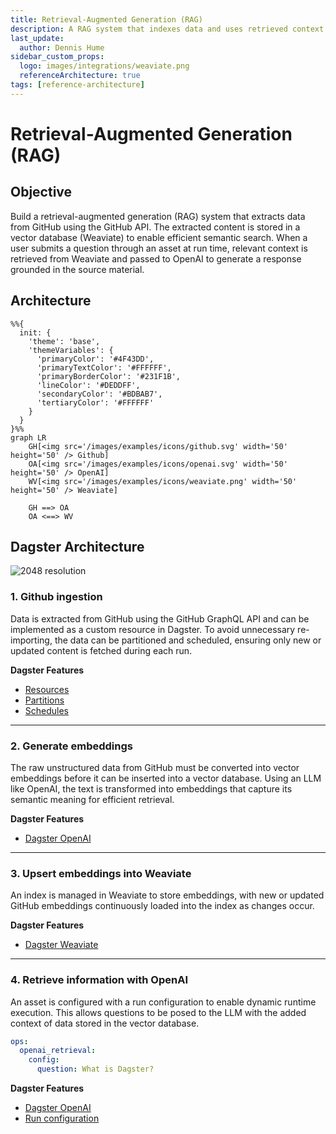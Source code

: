 ```yaml
---
title: Retrieval-Augmented Generation (RAG)
description: A RAG system that indexes data and uses retrieved context to generate responses.
last_update:
  author: Dennis Hume
sidebar_custom_props:
  logo: images/integrations/weaviate.png
  referenceArchitecture: true
tags: [reference-architecture]
---
```


# Retrieval-Augmented Generation (RAG)

## Objective

Build a retrieval-augmented generation (RAG) system that extracts data from GitHub using the GitHub API. The extracted content is stored in a vector database (Weaviate) to enable efficient semantic search. When a user submits a question through an asset at run time, relevant context is retrieved from Weaviate and passed to OpenAI to generate a response grounded in the source material.

## Architecture

```mermaid
%%{
  init: {
    'theme': 'base',
    'themeVariables': {
      'primaryColor': '#4F43DD',
      'primaryTextColor': '#FFFFFF',
      'primaryBorderColor': '#231F1B',
      'lineColor': '#DEDDFF',
      'secondaryColor': '#BDBAB7',
      'tertiaryColor': '#FFFFFF'
    }
  }
}%%
graph LR
    GH[<img src='/images/examples/icons/github.svg' width='50' height='50' /> Github]
    OA[<img src='/images/examples/icons/openai.svg' width='50' height='50' /> OpenAI]
    WV[<img src='/images/examples/icons/weaviate.png' width='50' height='50' /> Weaviate]

    GH ==> OA
    OA <==> WV
```

## Dagster Architecture

![2048 resolution](/images/examples/reference-architectures/rag.png)

### 1. Github ingestion

Data is extracted from GitHub using the GitHub GraphQL API and can be implemented as a custom resource in Dagster. To avoid unnecessary re-importing, the data can be partitioned and scheduled, ensuring only new or updated content is fetched during each run.

**Dagster Features**

- [Resources](/guides/build/external-resources)
- [Partitions](/guides/build/partitions-and-backfills)
- [Schedules](/guides/automate/schedules)

---

### 2. Generate embeddings

The raw unstructured data from GitHub must be converted into vector embeddings before it can be inserted into a vector database. Using an LLM like OpenAI, the text is transformed into embeddings that capture its semantic meaning for efficient retrieval.

**Dagster Features**

- [Dagster OpenAI](/integrations/libraries/openai)

---

### 3. Upsert embeddings into Weaviate

An index is managed in Weaviate to store embeddings, with new or updated GitHub embeddings continuously loaded into the index as changes occur.

**Dagster Features**

- [Dagster Weaviate](/integrations/libraries/weaviate)

---

### 4. Retrieve information with OpenAI

An asset is configured with a run configuration to enable dynamic runtime execution. This allows questions to be posed to the LLM with the added context of data stored in the vector database.

```yaml
ops:
  openai_retrieval:
    config:
      question: What is Dagster?
```

**Dagster Features**

- [Dagster OpenAI](/integrations/libraries/openai)
- [Run configuration](/guides/operate/configuration/run-configuration)
